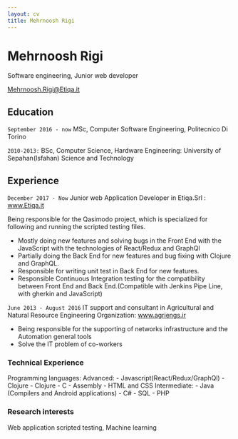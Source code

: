 ```yaml
---
layout: cv
title: Mehrnoosh Rigi
---
```

# Mehrnoosh Rigi
Software engineering, Junior web developer

<div id="webaddress">
<a href="mehrnoosh.rigi@etiqa.it">Mehrnoosh.Rigi@Etiqa.it</a>
</div>

## Education
`September 2016 - now`
  MSc, Computer Software Engineering, Politecnico Di Torino

`2010-2013:`
  BSc, Computer Science, Hardware Engineering: University of Sepahan(Isfahan) Science and Technology
## Experience

`December 2017 - Now`
Junior web Application Developer in Etiqa.Srl : www.Etiqa.it

Being responsible for the Qasimodo project, which is specialized for following and running the scripted testing files. 
- Mostly doing new features and solving bugs in the Front End with the JavaScript with the technologies of React/Redux and GraphQl
- Partially doing the Back End for new features and bug fixing with Clojure and GraphQL.
- Responsible for writing unit test in Back End for new features.
- Responsible Continuous Integration testing for the compatibility between Front End and Back End.(Compatible with Jenkins Pipe Line, with gherkin and JavaScript)

`June 2013 - August 2016`
IT support and consultant in Agricultural and Natural Resource Engineering Organization: www.agriengs.ir
- Being responsible for the supporting of networks infrastructure and the Automation general tools
- Solve the IT problem of co-workers

### Technical Experience

Programming languages: 
  Advanced: 
    - Javascript(React/Redux/GraphQl)
    - Clojure
    - Clojure
    - C
    - Assembly
    - HTML and CSS
  Intermediate:
      - Java (Compilers and Android applications)
      - C#
      - SQL
      - PHP

### Research interests

Web application scripted testing, Machine learning

<!-- ### Footer

Last updated: May 2013 -->


